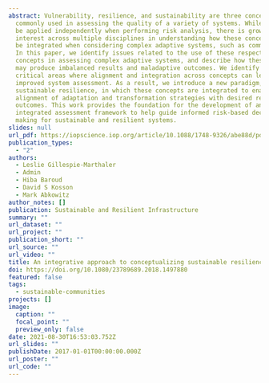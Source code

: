 ```yaml
---
abstract: Vulnerability, resilience, and sustainability are three concepts
  commonly used in assessing the quality of a variety of systems. While each can
  be applied independently when performing risk analysis, there is growing
  interest across multiple disciplines in understanding how these concepts can
  be integrated when considering complex adaptive systems, such as communities.
  In this paper, we identify issues related to the use of these respective
  concepts in assessing complex adaptive systems, and describe how these issues
  may produce imbalanced results and maladaptive outcomes. We identify five
  critical areas where alignment and integration across concepts can lead to
  improved system assessment. As a result, we introduce a new paradigm,
  sustainable resilience, in which these concepts are integrated to enable
  alignment of adaptation and transformation strategies with desired resilience
  outcomes. This work provides the foundation for the development of an
  integrated assessment framework to help guide informed risk-based decision
  making for sustainable and resilient systems.
slides: null
url_pdf: https://iopscience.iop.org/article/10.1088/1748-9326/abe88d/pdf
publication_types:
  - "2"
authors:
  - Leslie Gillespie-Marthaler
  - Admin
  - Hiba Baroud
  - David S Kosson
  - Mark Abkowitz
author_notes: []
publication: Sustainable and Resilient Infrastructure
summary: ""
url_dataset: ""
url_project: ""
publication_short: ""
url_source: ""
url_video: ""
title: An integrative approach to conceptualizing sustainable resilience
doi: https://doi.org/10.1080/23789689.2018.1497880
featured: false
tags:
  - sustainable-communities
projects: []
image:
  caption: ""
  focal_point: ""
  preview_only: false
date: 2021-08-30T16:53:03.752Z
url_slides: ""
publishDate: 2017-01-01T00:00:00.000Z
url_poster: ""
url_code: ""
---
```

